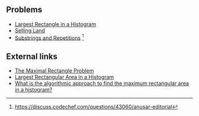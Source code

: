 ---
...

## Problems
* [Largest Rectangle in a Histogram](http://www.spoj.com/problems/HISTOGRA/)
* [Selling Land](https://open.kattis.com/problems/sellingland)
* [Substrings and Repetitions](https://www.codechef.com/problems/ANUSAR) [^1]

## External links
* [The Maximal Rectangle Problem](http://www.drdobbs.com/database/the-maximal-rectangle-problem/184410529)
* [Largest Rectangular Area in a Histogram](http://www.geeksforgeeks.org/largest-rectangle-under-histogram/)
* [What is the algorithmic approach to find the maximum rectangular area in a histogram?](https://www.quora.com/What-is-the-algorithmic-approach-to-find-the-maximum-rectangular-area-in-a-histogram)

[^1]: <https://discuss.codechef.com/questions/43060/anusar-editorial>
